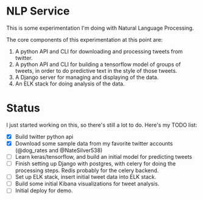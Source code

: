 # NLP Service
This is some experimentation I'm doing with Natural Language Processing.

The core components of this experimentation at this point are:
  1. A python API and CLI for downloading and processing tweets from twitter.
  2. A python API and CLI for building a tensorflow model of groups
     of tweets, in order to do predictive text in the style of those tweets.
  3. A Django server for managing and displaying of the data.
  4. An ELK stack for doing analysis of the data.
  
  
# Status
I just started working on this, so there's still a lot to do. 
Here's my TODO list:
  - [x] Build twitter python api
  - [x] Download some sample data from my favorite twitter 
  accounts (@dog_rates and @NateSilver538)
  - [ ] Learn keras/tensorflow, and build an initial model 
  for predicting tweets
  - [ ] Finish setting up Django with postgres, with celery 
  for doing the processing steps.  Redis probably for the celery
  backend.
  - [ ] Set up ELK stack, insert initial tweet data into ELK stack.
  - [ ] Build some initial Kibana visualizations for tweet analysis.
  - [ ] Initial deploy for demo.
